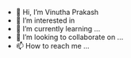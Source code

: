 - 👋 Hi, I’m Vinutha Prakash
- 👀 I’m interested in 
- 🌱 I’m currently learning ...
- 💞️ I’m looking to collaborate on ...
- 📫 How to reach me ...

<!---
vinuthaprak/vinuthaprak is a ✨ special ✨ repository because its `README.md` (this file) appears on your GitHub profile.
You can click the Preview link to take a look at your changes.
--->
